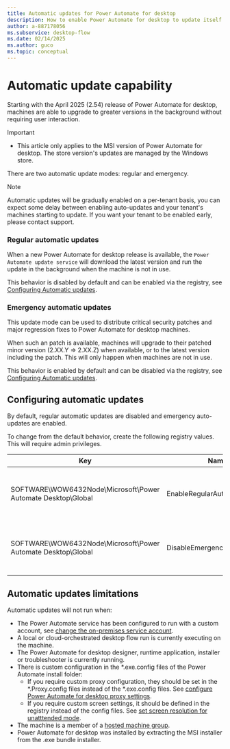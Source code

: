 ```yaml
---
title: Automatic updates for Power Automate for desktop
description: How to enable Power Automate for desktop to update itself automatically
author: a-887178056
ms.subservice: desktop-flow
ms.date: 02/14/2025
ms.author: guco
ms.topic: conceptual
---
```


# Automatic update capability

Starting with the April 2025 (2.54) release of Power Automate for desktop, machines are able to upgrade to greater versions in the background without requiring user interaction.

> [!IMPORTANT]
> - This article only applies to the MSI version of Power Automate for desktop. The store version's updates are managed by the Windows store.

There are two automatic update modes: regular and emergency.

> [!NOTE]
> Automatic updates will be gradually enabled on a per-tenant basis, you can expect some delay between enabling auto-updates and your tenant's machines starting to update.
> If you want your tenant to be enabled early, please contact support.

### Regular automatic updates

When a new Power Automate for desktop release is available, the `Power Automate update service` will download the latest version and run the update in the background when the machine is not in use.

This behavior is disabled by default and can be enabled via the registry, see [Configuring Automatic updates](#configuring-automatic-updates).

### Emergency automatic updates

This update mode can be used to distribute critical security patches and major regression fixes to Power Automate for desktop machines.

When such an patch is available, machines will upgrade to their patched minor version (2.XX.Y => 2.XX.Z) when available, or to the latest version including the patch. This will only happen when machines are not in use.

This behavior is enabled by default and can be disabled via the registry, see [Configuring Automatic updates](#configuring-automatic-updates).

## Configuring automatic updates

By default, regular automatic updates are disabled and emergency auto-updates are enabled.

To change from the default behavior, create the following registry values. This will require admin privileges.

| Key | Name | Type | Value |
|---|---|---|---|
| SOFTWARE\WOW6432Node\Microsoft\Power Automate Desktop\Global | EnableRegularAutoUpdates | DWORD | If set to '1', will enable regular automatic updates. |
| SOFTWARE\WOW6432Node\Microsoft\Power Automate Desktop\Global | DisableEmergencyAutoUpdates | DWORD | If set to '1', will disable emergency automatic updates. |

## Automatic updates limitations

Automatic updates will not run when:
- The Power Automate service has been configured to run with a custom account, see [change the on-premises service account](./troubleshoot.md#change-the-on-premises-service-account).
- A local or cloud-orchestrated desktop flow run is currently executing on the machine.
- The Power Automate for desktop designer, runtime application, installer or troubleshooter is currently running.
- There is custom configuration in the *.exe.config files of the Power Automate install folder:
  - If you require custom proxy configuration, they should be set in the *.Proxy.config files instead of the *.exe.config files. See [configure Power Automate for desktop proxy settings](./how-to/proxy-settings.md).
  - If you require custom screen settings, it should be defined in the registry instead of the config files. See [set screen resolution for unatttended mode](./how-to/set-screen-resolution-unattended-mode.md).
- The machine is a member of a [hosted machine group](./hosted-machine-groups.md).
- Power Automate for desktop was installed by extracting the MSI installer from the .exe bundle installer.